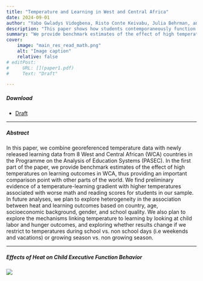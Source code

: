 ```yaml
---
title: "Temperature and Learning in West and Central Africa" 
date: 2024-09-01
author: "Yabo Gwladys Vidogbena, Risto Conte Keivabu, Julia Behrman, and Liliana Andriano "
description: "This paper shows how students contemporaneously function under hot temperatures in the context of a developing country." 
summary: "We provide benchmark estimates of the effect of high temperatures on learning outcomes in WCA, thus providing an important comparison point with other parts of the world." 
cover:
    image: "main_res_read_math.png"
    alt: "Image caption"
    relative: false
# editPost:
#     URL: [](paper1.pdf)
#     Text: "Draft"

---
```


<!-- --- -->

##### Download

+ [Draft](temperature_learning_west_east_africa.pdf)
<!-- + [Online appendix](appendix1.pdf) -->
<!-- + [Code and data](https://github.com/pmichaillat/job-rationing) -->

---

##### Abstract

In this paper, we combine georeferenced temperature data with newly released learning data from 8 West and Central African (WCA) countries in the Programme on the Analysis of Education Systems (PASEC). In the first part of the paper, we provide benchmark estimates of the effect of high temperatures on learning outcomes in WCA, thus providing an important comparison point with other parts of the world. We find preliminary evidence of a temperature-learning gradient with higher temperatures associated with worse math and reading scores for students in our sample. In future analyses, we plan to explore heterogeneity in the association between heat and learning outcomes based on country, age, socioeconomic background, gender, and school quality. We also plan to explore the mechanisms linking temperature to learning by looking at child labor and hunger outcomes, and exploring whether results change if we restrict to temperatures during school vs. non
school days (i.e weekends and vacations) or growing season vs. non growing season.

---

##### Effects of Heat on Child Executive Function Behavior

![](main_re_read_math.png)

<!-- --- -->

<!-- ##### Citation -->

<!-- Author. Year. "Title." *Journal* Volume (Issue): First page–Last page. https://doi.org/paper_doi.

```BibTeX
@article{AAYY,
author = {Author},
doi = {paper_doi},
journal = {Journal},
number = {Issue},
pages = {XXX--YYY},
title ={Title},
volume = {Volume},
year = {Year}}
``` -->

<!-- --- -->

<!-- ##### Related material -->

<!-- + [Presentation slides](presentation1.pdf)
+ [Dissertation title](https://escholarship.org/uc/item/7jr3m96r) – PhD dissertation on which this paper is based.
+ [Column title](https://cep.lse.ac.uk/pubs/download/cp365.pdf) – Nontechnical column describing the paper. -->